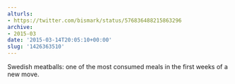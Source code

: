 ```yaml
---
alturls:
- https://twitter.com/bismark/status/576836488215863296
archive:
- 2015-03
date: '2015-03-14T20:05:10+00:00'
slug: '1426363510'
---
```


Swedish meatballs: one of the most consumed meals in the first weeks of a new move.

